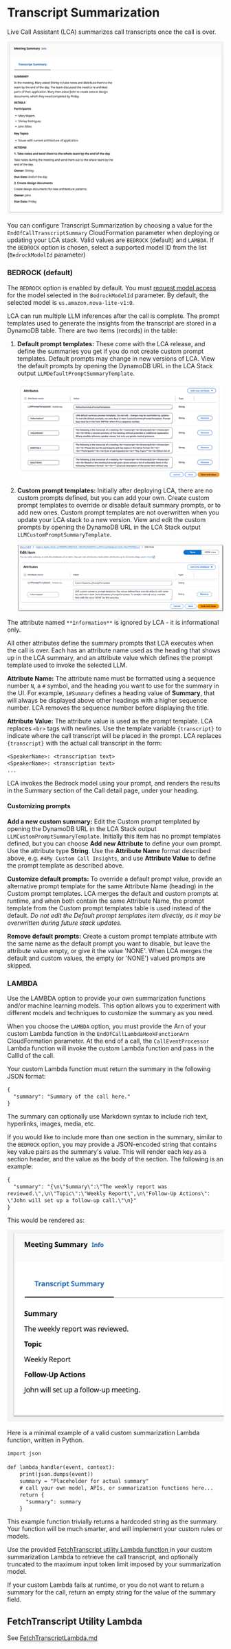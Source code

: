 # Transcript Summarization

Live Call Assistant (LCA) summarizes call transcripts once the call is over.

![TranscriptSummary](./images/post-call-summaries.png)
        
You can configure Transcript Summarization by choosing a value for the `EndOfCallTranscriptSummary` CloudFormation parameter when deploying or updating your LCA stack. Valid values are 
`BEDROCK` (default) and `LAMBDA`.
If the `BEDROCK` option is chosen, select a supported model ID from the list (`BedrockModelId` parameter)

### **BEDROCK** (default)

The `BEDROCK` option is enabled by default. You must [request model access](https://docs.aws.amazon.com/bedrock/latest/userguide/model-access.html) for the model selected in the `BedrockModelId` parameter. By default, the selected model is `us.amazon.nova-lite-v1:0`.

LCA can run multiple LLM inferences after the call is complete. The prompt templates used to generate the insights from the transcript are stored in a DynamoDB table. There are two items (records) in the table:  

1. **Default prompt templates:** These come with the LCA release, and define the summaries you get if you do not create custom prompt templates. Default prompts may change in new versions of LCA. View the default prompts by opening the DynamoDB URL in the LCA Stack output `LLMDefaultPromptSummaryTemplate`. 

    ![DefaultPrompts](./images/summary-default-prompts.png)

2. **Custom prompt templates:** Initially after deploying LCA, there are no custom prompts defined, but you can add your own. Create custom prompt templates to override or disable default summary prompts, or to add new ones. Custom prompt templates are not overwritten when you update your LCA stack to a new version. View and edit the custom prompts by opening the DynamoDB URL in the LCA Stack output `LLMCustomPromptSummaryTemplate`.

    ![Custom](./images/summary-custom-prompts.png)

The attribute named `**Information**` is ignored by LCA - it is informational only.

All other attributes define the summary prompts that LCA executes when the call is over. Each has an attribute name used as the heading that shows up in the LCA summary, and an attribute value which defines the prompt template used to invoke the selected LLM.  

**Attribute Name:** The attribute name must be formatted using a sequence number `N`, a `#` symbol, and the heading you want to use for the summary in the UI. For example, `1#Summary` defines a heading value of **Summary**, that will always be displayed above other headings with a higher sequence number. LCA removes the sequence number before displaying the title.

**Attribute Value:** The attribute value is used as the prompt template. LCA replaces `<br>` tags with newlines. Use the template variable `{transcript}` to indicate where the call transcript will be placed in the prompt. LCA replaces `{transcript}` with the actual call transcript in the form:
```
<SpeakerName>: <transcription text>
<SpeakerName>: <transcription text>
...
```
LCA invokes the Bedrock model using your prompt, and renders the results in the Summary section of the Call detail page, under your heading.

#### Customizing prompts

**Add a new custom summary:** Edit the Custom prompt templated by opening the DynamoDB URL in the LCA Stack output `LLMCustomPromptSummaryTemplate`. Initially this item has no prompt templates defined, but you can choose **Add new Attribute** to define your own prompt. Use the attribute type **String**. Use the **Attribute Name** format described above, e.g. `#4My Custom Call Insights`, and use **Attribute Value** to define the prompt template as described above.

**Customize default prompts:** To override a default prompt value, provide an alternative prompt template for the same Attribute Name (heading) in the Custom prompt templates. LCA merges the default and custom prompts at runtime, and when both contain the same Attribute Name, the prompt template from the Custom prompt templates table is used instead of the default. *Do not edit the Default prompt templates item directly, as it may be overwritten during future stack updates.*

**Remove default prompts:** Create a custom prompt template attribute with the same name as the default prompt you want to disable, but leave the attribute value empty, or give it the value 'NONE'. When LCA merges the default and custom values, the empty (or 'NONE') valued prompts are skipped.


### **LAMBDA**

Use the LAMBDA option to provide your own summarization functions and/or machine learning models. This option allows you to experiment with different models and techniques to customize the summary as you need.

When you choose the `LAMBDA` option, you must provide the Arn of your custom Lambda function in the `EndOfCallLambdaHookFunctionArn` CloudFormation parameter. At the end of a call, the `CallEventProcessor` Lambda function will invoke the custom Lambda function and pass in the CallId of the call.

Your custom Lambda function must return the summary in the following JSON format:

```
{
  "summary": "Summary of the call here."
}
```

The summary can optionally use Markdown syntax to include rich text, hyperlinks, images, media, etc.

If you would like to include more than one section in the summary, similar to the `BEDROCK` option, you may provide a JSON-encoded string that contains key value pairs as the summary's value. This will render each key as a section header, and the value as the body of the section. The following is an example:
```
{
  "summary": "{\n\"Summary\":\"The weekly report was reviewed.\",\n\"Topic\":\"Weekly Report\",\n\"Follow-Up Actions\": \"John will set up a follow-up call.\"\n}"
}
```
This would be rendered as:

![Summary Rendering](images/multipart-summary.png)

Here is a minimal example of a valid custom summarization Lambda function, written in Python. 
```
import json

def lambda_handler(event, context):
    print(json.dumps(event))
    summary = "Placeholder for actual summary" 
    # call your own model, APIs, or summarization functions here...
    return {
      "summary": summary
    }
``` 

This example function trivially returns a hardcoded string as the summary. Your function will be much smarter, and will implement your custom rules or models.
  
Use the provided [FetchTranscript utility Lambda function ](./FetchTranscriptLambda.md) in your custom summarization Lambda to retrieve the call transcript, and optionally truncated to the maximum input token limit imposed by your summarization model.

If your custom Lambda fails at runtime, or you do not want to return a summary for the call, return an empty string for the value of the summary field.

## FetchTranscript Utility Lambda

See [FetchTranscriptLambda.md](./FetchTranscriptLambda.md)